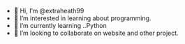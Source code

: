 - 👋 Hi, I’m @extraheath99
- 👀 I’m interested in learning about programming.
- 🌱 I’m currently learning ..Python
- 💞️ I’m looking to collaborate on website and other project.


<!---
extraheath99/extraheath99 is a ✨ special ✨ repository because its `README.md` (this file) appears on your GitHub profile.
You can click the Preview link to take a look at your changes.
--->
